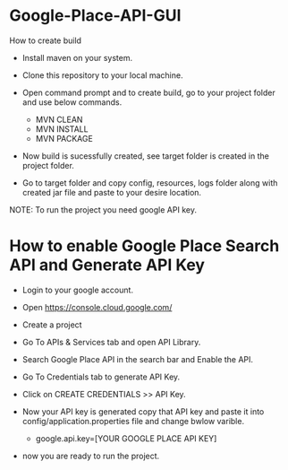 # Google-Place-API-GUI

How to create build
- Install maven on your system.
- Clone this repository to your local machine.
- Open command prompt and to create build, go to your project folder and use below commands.
  
  - MVN CLEAN
  - MVN INSTALL
  - MVN PACKAGE
  
 - Now build is sucessfully created, see target folder is created in the project folder.
 - Go to target folder and copy config, resources, logs folder along with created jar file and paste to your desire location.
 
 NOTE: To run the project you need google API key.
 
 # How to enable Google Place Search API and Generate API Key
 
 - Login to your google account.
 - Open https://console.cloud.google.com/
 - Create a project
 - Go To APIs & Services tab and open API Library.
 - Search Google Place API in the search bar and Enable the API.
 - Go To Credentials tab to generate API Key.
 - Click on CREATE CREDENTIALS >> API Key.
 - Now your API key is generated copy that API key and paste it into config/application.properties file and change bwlow varible.
 
    - google.api.key=[YOUR GOOGLE PLACE API KEY]
    
- now you are ready to run the project.
 
 
